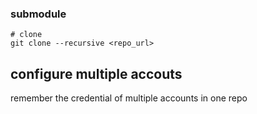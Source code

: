 ### submodule
```shell
# clone
git clone --recursive <repo_url>
```


## configure multiple accouts
remember the credential of multiple accounts in one repo

